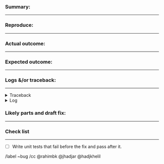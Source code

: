 <!--These are comments and will not be rendered. Please click Preview to check.-->


### Summary:
------------

<!--Briefly summarize the problem. What, where, when, who, why, and how.-->


### Reproduce:
--------------

<!-- What are the clear steps to reproduce the bug? For example:

- As a logged in user, visit <route>
- Click on button <y>
- Select icon <z>
-->

### Actual outcome:
-------------------

<!--What was the outcome of these actions and steps?-->


### Expected outcome:
---------------------

<!--What did you expect the outcome to be, if different?-->


### Logs &/or traceback:
--------------------------

<details>
<summary>Traceback</summary>
<pre>

Nasty exception

</pre>
</details>



<details>
<summary>Log</summary>
<pre>

2018-01-17 11:09:33,258 INFO sqlalchemy.engine.base.Engine SELECT users_have_groups.id AS users_have_groups_id, 

</pre>
</details>




### Likely parts and draft fix:
----------------------------------

<!--

Where do you think we can act in the code to fix the bug

File: `foo/example.py`

```python
import this
```

Change to:

```python
import antigravity
```

-->

### Check list
----------------------------------
<!--

Reminders to important things to check before closing the issue

-->
- [ ] Write unit tests that fail before the fix and pass after it.



/label ~bug
/cc @rahimbk @jhadjar @hadjkhelil
